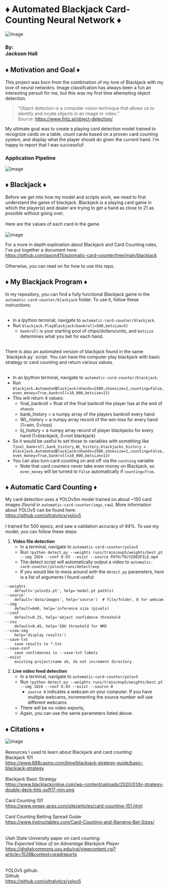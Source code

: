 # ♦ Automated Blackjack Card-Counting Neural Network ♦

![Image](https://i.imgur.com/yZyI7BS.png)

### By:<br />Jackson Hall

## ♦ Motivation and Goal ♦

This project was born from the combination of my love of Blackjack with my love of neural netwokrs. Image classifcation has always been a fun an interesting persuit for me, but this was my first time attempting object detection.

> “Object detection is a computer vision technique that allows us to identify and locate objects in an image or video.”<br />
Source: https://www.fritz.ai/object-detection/

My ultimate goal was to create a playing card detection model trained to recognize cards on a table, count cards based on a proven card counting system, and display what the player should do given the current hand. I'm happy to report that I was successful!

### Application Pipeline
![Image](https://i.imgur.com/lxMtN9l.png)


## ♦ Blackjack ♦

Before we get into how my model and scripts work, we need to first understand the game of blackjack. Blackjack is a playing card game in which the player(s) and dealer are trying to get a hand as close to 21 as possible without going over.
<br />
<br />
Here are the values of each card in the game.
<br />
<br />
![image](https://1502298981.rsc.cdn77.org/media/1286/backjack-card-values.jpg?width=500&height=281.25)
<br />

For a more in depth explination about Blackjack and Card Counting rules, I've put together a document here:<br />
https://github.com/jaxon411/automatic-card-counter/tree/main/blackjack
<br />
<br />
Otherwise, you can read on for how to use this repo.

## ♦ My Blackjack Program ♦
In my repository, you can find a fully functional Blackjack game in the `automatic-card-counter/blackjack` folder. To use it, follow these instructions:
<br />
<br />
- In a Ipython terminal, navigate to `automatic-card-counter/blackjack`.
- Run `blackjack.PlayBlackjack(bankroll=500,betsize=5)`
  - `bankroll` is your starting pool of chips/dollars/units, and `betsize` determines what you bet for each hand.
<br />
There is also an automated version of blackjack found in the same `blackjack.py` script. You can have the computer play blackjack with basic strategy or card counting and return various values.
<br />
<br />

- In an Ipython terminal, navigate to `automatic-card-counter/blackjack`.
- Run `blackjack.AutomatedBlackjack(nhands=2500,shoesize=2,counting=False,even_money=True,bankroll=10_000,betsize=13)`
- This will return 4 values: 
  - final_bankroll = float of the final bankroll the player has at the end of `nhands`
  - bank_history = a numpy array of the players bankroll every hand
  - WL_history = a numpy array record of the win-loss for every hand (1=win, 0=loss)
  - bj_history = a numpy array record of player blackjacks for every hand (1=blackjack, 0=not blackjack)
- So it would be useful to set those to variables with something like <br />
`final_bankroll,bank_history,WL_history,blackjacks_history = blackjack.AutomatedBlackjack(nhands=2500,shoesize=2,counting=False,even_money=True,bankroll=10_000,betsize=13)`
- You can also turn card counting on and off via the `coutning` variable
  - Note that card counters never take even money on Blackjack, so `even_money` will be turned to `False` automatically if `counting=True`.

## ♦ Automatic Card Counting ♦
My card detection uses a YOLOv5m model trained on about ~150 card images (found in `automatic-card-counter/imgs_raw`). More information about YOLOv5 can be found here:<br />
https://github.com/ultralytics/yolov5
<br />
<br />
I trained for 500 epocs, and saw a validation accuracy of 94%. To use my model, you can follow these steps:<br />
1. **Video file detection**
   - In a terminal, navigate to `automatic-card-counter/yolov5`
   - Run `!python detect.py --weights runs/train/exp5/weights/best.pt --img 1024 --conf 0.93 --exist --source PATH/TO/VIDEOFILE.mp4`
   - The detect script will automatically output a video to `automatic-card-counter/yolov5/runs/detect/exp`
   - If you would like to mess around with the `detect.py` parameters, here is a list of arguments I found useful:
```
--weights
    default='yolov5s.pt', help='model.pt path(s)
--source'
    default='data/images', help='source')  # file/folder, 0 for webcam
--img
    default=640, help='inference size (pixels)
--conf
    default=0.25, help='object confidence threshold
--iou
    default=0.45, help='IOU threshold for NMS
--view-img
    help='display results')
--save-txt
    save results to *.txt
--save-conf
    save confidences in --save-txt labels
--exist
    existing project/name ok, do not increment directory
   ```
2. **Live video feed detection**
   - In a terminal, navigate to `automatic-card-counter/yolov5`
   - Run `!python detect.py --weights runs/train/exp5/weights/best.pt --img 1024 --conf 0.93 --exist --source 0`
     - `source 0` indicates a webcam on your computer. If you have multiple webcams, incrementing the source number will use different webcams 
   - There will be no video exports, 
   - Again, you can use the same parameters listed above.
## ♦ Citations ♦
![image](https://i.imgur.com/f1rWEFt.png)
<br />
<br />
Resources I used to learn about Blackjack and card counting:<br />
Blackjack 101<br />
https://www.888casino.com/blog/blackjack-strategy-guide/basic-blackjack-strategy
<br />
<br />
Blackjack Basic Strategy<br />
https://www.blackjackonline.com/wp-content/uploads/2020/01/bj-strategy-double-deck-hits-soft17-min.png
<br />
<br />
Card Counting 101<br />
https://www.vegas-aces.com/site/articles/card-counting-101.html
<br />
<br />
Card Counting Betting Spread Guide<br />
https://www.instructables.com/Card-Counting-and-Ranging-Bet-Sizes/
<br />
<br />
<br />
Utah State University paper on card counting:<br />
*The Expected Value of an Advantage Blackjack Player*<br />
https://digitalcommons.usu.edu/cgi/viewcontent.cgi?article=1528&context=gradreports
<br />
<br />
<br />
YOLOv5 github:<br />
Github<br />
https://github.com/ultralytics/yolov5
